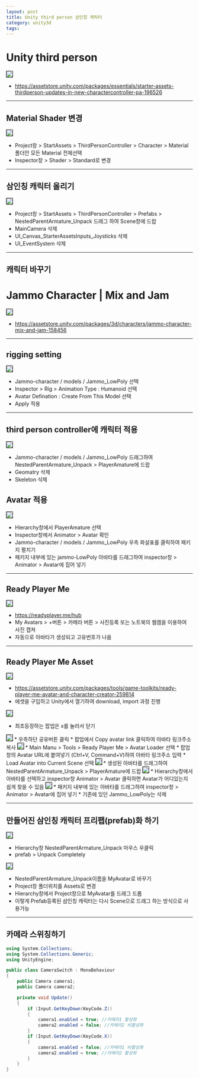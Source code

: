 ```yaml
---
layout: post
title: Unity third person 삼인칭 캐릭터
category: unity3d
tags:
---
```


# Unity third person
<img style='border:solid 1px black;' src="https://image.onethelab.com/resized/1716437845.jpg" />

* <https://assetstore.unity.com/packages/essentials/starter-assets-thirdperson-updates-in-new-charactercontroller-pa-196526>

---

## Material Shader 변경
<img style='border:solid 1px black;' src="https://image.onethelab.com/resized/1716438661.jpg" />

* Project창 > StartAssets > ThirdPersonController > Character > Material 폴더안 모든 Material 전체선택
* Inspector창 > Shader > Standard로 변경

---

## 삼인칭 캐릭터 올리기
<img style='border:solid 1px black;' src="https://image.onethelab.com/resized/1716440115.jpg" />

* Project창 > StartAssets > ThirdPersonController > Prefabs > NestedParentArmature_Unpack 드래그 하여 Scene창에 드랍
* MainCamera 삭제
* UI_Canvas_StarterAssetsInputs_Joysticks 삭제
* UI_EventSystem 삭제

---

## 캐릭터 바꾸기

# Jammo Character | Mix and Jam
<img style='border:solid 1px black;' src="https://image.onethelab.com/resized/1716161741.jpg" />

* <https://assetstore.unity.com/packages/3d/characters/jammo-character-mix-and-jam-158456>

---

## rigging setting
<img style='border:solid 1px black;' src="https://image.onethelab.com/resized/1716161863.jpg" />

* Jammo-character / models / Jammo_LowPoly 선택
* Inspector > Rig > Animation Type : Humanoid 선택
* Avatar Defination : Create From This Model 선택
* Apply 적용

---

## third person controller에 캐릭터 적용
<img style='border:solid 1px black;' src="https://image.onethelab.com/resized/1716442035.jpg" />

* Jammo-character / models / Jammo_LowPoly 드래그하여 NestedParentArmature_Unpack > PlayerAmature에 드랍
* Geomatry 삭제
* Skeleton 삭제

## Avatar 적용
<img style='border:solid 1px black;' src="https://image.onethelab.com/resized/1716442309.jpg" />

* Hierarchy창에서 PlayerAmature 선택
* Inspector창에서 Animator > Avatar 확인
* Jammo-character / models / Jammo_LowPoly 우측 화살표를 클릭하여 패키지 펼치기
* 패키지 내부에 있는 jammo-LowPoly 아바타를 드래그하여 inspector창 > Animator > Avatar에 집어 넣기

---

## Ready Player Me
<img style='border:solid 1px black;' src="https://image.onethelab.com/resized/1716442955.jpg" />

* <https://readyplayer.me/hub>
* My Avatars > +버튼 > 카메라 버튼 > 사진등록 또는 노트북의 웹캠을 이용하여 사진 캡쳐
* 자동으로 아바타가 생성되고 고유번호가 나옴


---

## Ready Player Me Asset
<img style='border:solid 1px black;' src="https://image.onethelab.com/resized/1716442715.jpg" />

* <https://assetstore.unity.com/packages/tools/game-toolkits/ready-player-me-avatar-and-character-creator-259814>
* 에셋을 구입하고 Unity에서 열기하여 download, import 과정 진행

<img style='border:solid 1px black;' src="https://image.onethelab.com/resized/1716443233.jpg" />

* 최초등장하는 팝업은 x를 눌러서 닫기

<img style='border:solid 1px black;' src="https://image.onethelab.com/resized/1716443315.jpg" />
* <https://readyplayer.me/hub> 우측하단 공유버튼 클릭
* 팝업에서 Copy avatar link 클릭하여 아바타 링크주소 복사

<img style='border:solid 1px black;' src="https://image.onethelab.com/resized/1716443403.jpg" />
* Main Manu > Tools > Ready Player Me > Avatar Loader 선택
* 팝업창의 Avatar URL에 붙여넣기 (Ctrl+V, Command+V)하여 아바타 링크주소 입력
* Load Avatar into Current Scene 선택

<img style='border:solid 1px black;' src="https://image.onethelab.com/resized/1716443565.jpg" />
* 생성된 아바타를 드래그하여 NestedParentArmature_Unpack > PlayerAmature에 드랍

<img style='border:solid 1px black;' src="https://image.onethelab.com/resized/1716443661.jpg" />
* Hierarchy창에서 아바타를 선택하고 inspector창 Animator > Avatar 클릭하면 Avatar가 어디있는지 쉽게 찾을 수 있음

<img style='border:solid 1px black;' src="https://image.onethelab.com/resized/1716443764.jpg" />
* 패키지 내부에 있는 아바타를 드래그하여 inspector창 > Animator > Avatar에 집어 넣기
* 기존에 있던 Jammo_LowPoly는 삭제

---

## 만들어진 삼인칭 캐릭터 프리팹(prefab)화 하기
<img style='border:solid 1px black;' src="https://image.onethelab.com/resized/1716443979.jpg" />

* Hierarchy창 NestedParentArmature_Unpack 마우스 우클릭
* prefab > Unpack Completely


<img style='border:solid 1px black;' src="https://image.onethelab.com/resized/1716444119.jpg" />

* NestedParentArmature_Unpack이름을 MyAvatar로 바꾸기
* Project창 폴더위치를 Assets로 변경
* Hierarchy창에서 Project창으로 MyAvatar를 드래그 드롭
* 이렇게 Prefab등록된 삼인칭 캐릭터는 다시 Scene으로 드래그 하는 방식으로 사용가능

---

## 카메라 스위칭하기
```c#
using System.Collections;
using System.Collections.Generic;
using UnityEngine;

public class CameraSwitch : MonoBehaviour
{
    public Camera camera1;
    public Camera camera2;

    private void Update()
    {
        if (Input.GetKeyDown(KeyCode.Z))
        {
            camera1.enabled = true; //카메라1 활성화
            camera2.enabled = false; //카메라2 비활성화
        }
        if (Input.GetKeyDown(KeyCode.X))
        {
            camera1.enabled = false; //카메라1 비활성화
            camera2.enabled = true; //카메라2 활성화
        }
    }
}
```
